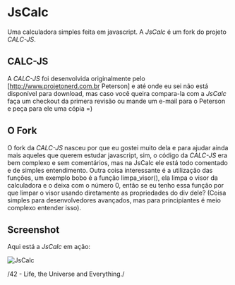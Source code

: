 # JsCalc

Uma calculadora simples feita em javascript. A *JsCalc* é um fork do projeto *CALC-JS*.

## CALC-JS

A *CALC-JS* foi desenvolvida originalmente pelo [http://www.projetonerd.com.br Peterson] e até onde eu sei não está disponível para download, mas caso você queira compara-la com a *JsCalc* faça um checkout da primera revisão ou mande um e-mail para o Peterson e peça para ele uma cópia =)

## O Fork

O fork da *CALC-JS* nasceu por que eu gostei muito dela e para ajudar ainda mais aqueles que querem estudar javascript, sim, o código da *CALC-JS* era bem complexo e sem comentários, mas na JsCalc ele está todo comentado e de simples entendimento. Outra coisa interessante é a utilização das funções, um exemplo bobo é a função limpa_visor(), ela limpa o visor da calculadora e o deixa com o número 0, então se eu tenho essa função por que limpar o visor usando diretamente as propriedades do div dele? (Coisa simples para desenvolvedores avançados, mas para principiantes é meio complexo entender isso).

## Screenshot

Aqui está a *JsCalc* em ação:

![JsCalc](http://infog.casoft.info/JSCalc.png)

/42 - Life, the Universe and Everything./
